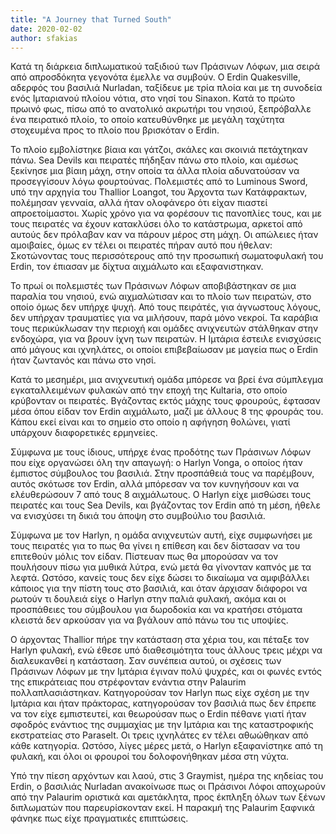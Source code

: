 ```yaml
---
title: "A Journey that Turned South"
date: 2020-02-02
author: sfakias
---
```


Κατά τη διάρκεια διπλωματικού ταξιδιού των Πράσινων Λόφων, μια σειρά από
απροσδόκητα γεγονότα έμελλε να συμβούν. O Erdin Quakesville, αδερφός του
βασιλιά Nurladan, ταξίδευε με τρία πλοία και με τη συνοδεία ενός Ιμταριανού
πλοίου νότια, στο νησί του Sinaxon. Κατά το πρώτο πρωινό φως, πίσω από το
ανατολικό ακρωτήρι του νησιού, ξεπρόβαλλε ένα πειρατικό πλοίο, το οποίο
κατευθύνθηκε με μεγάλη ταχύτητα στοχευμένα προς το πλοίο που βρισκόταν ο
Erdin.



Το πλοίο εμβολίστηκε βίαια και γάτζοι, σκάλες και σκοινιά πετάχτηκαν πάνω. Sea
Devils και πειρατές πήδηξαν πάνω στο πλοίο, και αμέσως ξεκίνησε μια βίαιη
μάχη, στην οποία τα άλλα πλοία αδυνατούσαν να προσεγγίσουν λόγω φουρτούνας.
Πολεμιστές από το Luminous Sword, υπό την αρχηγία του Thallior Loangot, του
Άρχοντα των Κατάφρακτων, πολέμησαν γενναία, αλλά ήταν ολοφάνερο ότι είχαν
πιαστεί απροετοίμαστοι. Χωρίς χρόνο για να φορέσουν τις πανοπλίες τους, και με
τους πειρατές να έχουν κατακλύσει όλο το κατάστρωμα, αρκετοί από αυτούς δεν
πρόλαβαν καν να πάρουν μέρος στη μάχη. Οι απώλειες ήταν αμοιβαίες, όμως εν
τέλει οι πειρατές πήραν αυτό που ήθελαν: Σκοτώνοντας τους περισσότερους από
την προσωπική σωματοφυλακή του Erdin, τον έπιασαν με δίχτυα αιχμάλωτο και
εξαφανιστηκαν.



Το πρωί οι πολεμιστές των Πράσινων Λόφων αποβιβάστηκαν σε μια παραλία του
νησιού, ενώ αιχμαλώτισαν και το πλοίο των πειρατών, στο οποίο όμως δεν υπήρχε
ψυχή. Από τους πειράτές, για άγνωστους λόγους, δεν υπήρχαν τραυματίες για να
μιλήσουν, παρά μόνο νεκροί. Τα καράβια τους περικύκλωσαν την περιοχή και
ομάδες ανιχνευτών στάλθηκαν στην ενδοχώρα, για να βρουν ίχνη των πειρατών. Η
Ιμτάρια έστειλε ενισχύσεις από μάγους και ιχνηλάτες, οι οποίοι επιβεβαίωσαν με
μαγεία πως ο Erdin ήταν ζωντανός και πάνω στο νησί.



Κατά το μεσημέρι, μια ανιχνευτική ομάδα μπόρεσε να βρεί ένα σύμπλεγμα
εγκαταλλειμένων φυλακών από την εποχή της Kultaria, στο οποίο κρύβονταν οι
πειρατές. Βγάζοντας εκτός μάχης τους φρουρούς, έφτασαν μέσα όπου είδαν τον
Erdin αιχμάλωτο, μαζί με άλλους 8 της φρουράς του. Κάπου εκεί είναι και το
σημείο στο οποίο η αφήγηση θολώνει, γιατί υπάρχουν διαφορετικές ερμηνείες.



Σύμφωνα με τους ίδιους, υπήρχε ένας προδότης των Πράσινων Λόφων που είχε
οργανώσει όλη την απαγωγή: ο Harlyn Vonga, ο οποίος ήταν έμπιστος σύμβουλος
του βασιλιά. Στην προσπάθειά τους να παρέμβουν, αυτός σκότωσε τον Erdin, αλλά
μπόρεσαν να τον κυνηγήσουν και να ελέυθερώσουν 7 από τους 8 αιχμάλωτους.  Ο
Harlyn είχε μισθώσει τους πειρατές και τους Sea Devils, και βγάζοντας τον
Erdin από τη μέση, ήθελε να ενισχύσει τη δικιά του άποψη στο συμβούλιο του
βασιλιά.



Σύμφωνα με τον Harlyn, η ομάδα ανιχνευτών αυτή, είχε συμφωνήσει με τους
πειρατές για το πως θα γίνει η επίθεση και δεν δίστασαν να του επιτεθούν μόλις
τον είδαν. Πίστευαν πως θα μπορούσαν να τον πουλήσουν πίσω για μυθικά λύτρα,
ενώ μετά θα γίνονταν καπνός με τα λεφτά. Ωστόσο, κανείς τους δεν είχε δώσει το
δικαίωμα να αμφιβάλλει κάποιος για την πίστη τους στο βασιλιά, και όταν
άρχισαν διάφοροι να ρωτούν τι δουλειά είχε ο Harlyn στην παλιά φυλακή, ακόμα
και οι προσπάθειες του σύμβουλου για δωροδοκία και να κρατήσει στόματα κλειστά
δεν αρκούσαν για να βγάλουν από πάνω του τις υποψίες.



O άρχοντας Thallior πήρε την κατάσταση στα χέρια του, και πέταξε τον Harlyn
φυλακή, ενώ έθεσε υπό διαθεσιμότητα τους άλλους τρεις μέχρι να διαλευκανθεί η
κατάσταση. Σαν συνέπεια αυτού, οι σχέσεις των Πράσινων Λόφων με την Ιμτάρια
έγιναν πολύ ψυχρές, και οι φωνές εντός της επικράτειας που στρέφονταν ενάντια
στην Palaurim πολλαπλασιάστηκαν. Κατηγορούσαν τον Harlyn πως είχε σχέση με την
Ιμτάρια και ήταν πράκτορας, κατηγορούσαν τον βασιλιά πως δεν έπρεπε να τον
είχε εμπιστευτεί, και θεωρούσαν πως ο Erdin πέθανε γιατί ήταν σφοδρός ενάντιος
της συμμαχίας με την Ιμτάρια και της καταστροφικής εκστρατείας στο Paraselt.
Οι τρεις ιχνηλάτες εν τέλει αθωώθηκαν από κάθε κατηγορία. Ωστόσο, λίγες μέρες
μετά, ο Harlyn εξαφανίστηκε από τη φυλακή, και όλοι οι φρουροί του
δολοφονήθηκαν μέσα στη νύχτα.



Υπό την πίεση αρχόντων και λαού, στις 3 Graymist, ημέρα της κηδείας του Erdin,
ο βασιλιάς Nurladan ανακοίνωσε πως οι Πράσινοι Λόφοι αποχωρούν από την
Palaurim οριστικά και αμετάκλητα, προς έκπληξη όλων των ξένων διπλωματών που
παρευρίσκονταν εκεί. Η παρακμή της Palaurim ξαφνικά φάνηκε πως είχε
πραγματικές επιπτώσεις.

